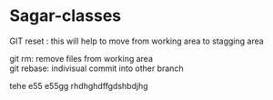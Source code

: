 # Sagar-classes

GIT reset : this will help to move from working area to stagging area

git rm: remove files from working area  
git rebase: indivisual commit into other branch

tehe
e55
e55gg
  rhdhghdffgdshbdjhg  